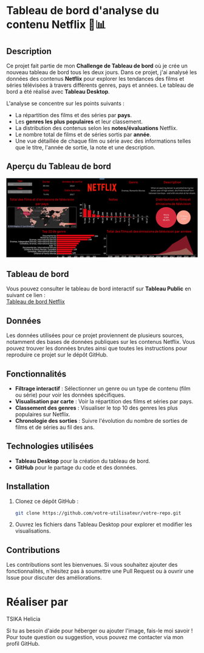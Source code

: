 # Tableau de bord d'analyse du contenu Netflix 🎥📊


## Description
Ce projet fait partie de mon **Challenge de Tableau de bord** où je crée un nouveau tableau de bord tous les deux jours. Dans ce projet, j'ai analysé les données des contenus **Netflix** pour explorer les tendances des films et séries télévisées à travers différents genres, pays et années. Le tableau de bord a été réalisé avec **Tableau Desktop**.

L'analyse se concentre sur les points suivants :
- La répartition des films et des séries par **pays**.
- Les **genres les plus populaires** et leur classement.
- La distribution des contenus selon les **notes/évaluations** Netflix.
- Le nombre total de films et de séries sortis par **année**.
- Une vue détaillée de chaque film ou série avec des informations telles que le titre, l'année de sortie, la note et une description.

## Aperçu du Tableau de bord

![Aperçu du Tableau de bord Netflix](./Capture.png) 

## Tableau de bord
Vous pouvez consulter le tableau de bord interactif sur **Tableau Public** en suivant ce lien :  
[Tableau de bord Netflix](https://public.tableau.com/shared/XMST9F5YP?:display_count=n&:origin=viz_share_link)

## Données
Les données utilisées pour ce projet proviennent de plusieurs sources, notamment des bases de données publiques sur les contenus Netflix. Vous pouvez trouver les données brutes ainsi que toutes les instructions pour reproduire ce projet sur le dépôt GitHub.

## Fonctionnalités
- **Filtrage interactif** : Sélectionner un genre ou un type de contenu (film ou série) pour voir les données spécifiques.
- **Visualisation par carte** : Voir la répartition des films et séries par pays.
- **Classement des genres** : Visualiser le top 10 des genres les plus populaires sur Netflix.
- **Chronologie des sorties** : Suivre l'évolution du nombre de sorties de films et de séries au fil des ans.

## Technologies utilisées
- **Tableau Desktop** pour la création du tableau de bord.
- **GitHub** pour le partage du code et des données.
  
## Installation
1. Clonez ce dépôt GitHub :  
   ```bash
   git clone https://github.com/votre-utilisateur/votre-repo.git

2. Ouvrez les fichiers dans Tableau Desktop pour explorer et modifier les visualisations.

## Contributions
Les contributions sont les bienvenues. Si vous souhaitez ajouter des fonctionnalités, n'hésitez pas à soumettre une Pull Request ou à ouvrir une Issue pour discuter des améliorations.

# Réaliser par 

TSIKA Helicia 


Si tu as besoin d'aide pour héberger ou ajouter l'image, fais-le moi savoir ! Pour toute question ou suggestion, vous pouvez me contacter via mon profil GitHub.
